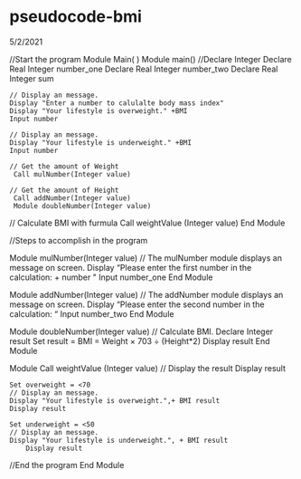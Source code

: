 # pseudocode-bmi


5/2/2021

//Start the program Module Main( ) 
Module main()
   //Declare Integer 
    Declare Real Integer number_one 
    Declare Real Integer number_two 
    Declare Real Integer sum
   
    // Display an message.
    Display "Enter a number to calulalte body mass index"
    Display "Your lifestyle is overweight." +BMI
    Input number
    
    // Display an message.
    Display "Your lifestyle is underweight." +BMI
    Input number
   
    // Get the amount of Weight
     Call mulNumber(Integer value)
   
    // Get the amount of Height
     Call addNumber(Integer value)
     Module doubleNumber(Integer value)
// Calculate BMI with furmula
     Call weightValue (Integer value)
End Module

//Steps to accomplish in the program

Module mulNumber(Integer value)
// The mulNumber module displays an message on screen.
    Display “Please enter the first number in the calculation: + number " 
    Input number_one 
End Module

Module addNumber(Integer value)
// The addNumber module displays an message on screen.
    Display “Please enter the second number in the calculation: “ 
    Input number_two 
End Module
 
Module doubleNumber(Integer value)
    // Calculate BMI.
    Declare Integer result
    Set result = BMI = Weight × 703 ÷ (Height*2)
    Display result
End Module
 
Module Call weightValue (Integer value)
    // Display the result
    Display result
    
    Set overweight = <70
    // Display an message.
    Display "Your lifestyle is overweight.",+ BMI result
    Display result
    
    Set underweight = <50
    // Display an message.
    Display "Your lifestyle is underweight.", + BMI result
        Display result

//End the program 
End Module 



